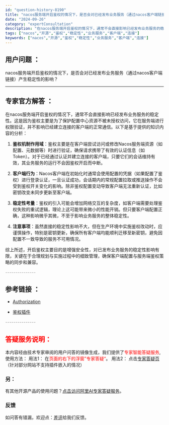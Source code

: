 ```yaml
---
id: "question-history-8190"
title: "nacos服务端开启鉴权的情况下，是否会对已经发布业务服务（通过nacos客户端链接）产生稳定性的影响？"
date: "2024-09-26"
category: "expertConsultation"
description: "在nacos服务端开启鉴权的情况下，通常不会直接影响已经发布业务服务的稳定性。这是因为鉴权主要是为了保护配置中心资源不被未授权访问，它在服务端进行权限验证，并不影响已经建立连接的客户端的正常通信。以下是基于提供的知识内容的分析：1. **鉴权机制作用域**：鉴权主要是在客户端尝试访问或修改Nacos"
tags: ["nacos","开源","鉴权","稳定性","业务服务","客户端","连接"]
keywords: ["nacos","开源","鉴权","稳定性","业务服务","客户端","连接"]
---
```


## 用户问题 ： 
 nacos服务端开启鉴权的情况下，是否会对已经发布业务服务（通过nacos客户端链接）产生稳定性的影响？  

---------------
## 专家官方解答 ：

在nacos服务端开启鉴权的情况下，通常不会直接影响已经发布业务服务的稳定性。这是因为鉴权主要是为了保护配置中心资源不被未授权访问，它在服务端进行权限验证，并不影响已经建立连接的客户端的正常通信。以下是基于提供的知识内容的分析：

1. **鉴权机制作用域**：鉴权主要是在客户端尝试访问或修改Nacos服务端资源（如配置、元数据等）时进行验证，确保请求携带了有效的认证信息（如Token）。对于已经通过认证并建立连接的客户端，只要它们的会话维持有效，其业务服务的运行不会因鉴权开启而中断。

2. **客户端行为**：Nacos客户端在初始化时通常会使用配置的凭据（如果配置了鉴权）进行登录认证，一旦认证成功，会话期内的常规配置拉取或推送操作不会受到鉴权开关变化的影响。除非鉴权配置变动导致客户端无法重新认证，比如密钥改变未同步更新至客户端。

3. **稳定性考量**：鉴权的引入可能会增加网络交互的复杂度，如客户端需要处理鉴权失败的重试逻辑，理论上这可能带来微小的性能开销。但只要客户端配置正确，这种影响微乎其微，不至于影响业务服务的整体稳定性。

4. **注意事项**：虽然直接的稳定性影响不大，但在生产环境中实施鉴权改动时，应谨慎操作，特别是密钥更新，确保所有客户端均能顺利迁移至新密钥，避免因配置不一致导致的服务不可用情况。

综上所述，开启鉴权主要目的是增强安全性，对已发布业务服务的稳定性影响有限，关键在于合理规划与实施过程中的细致管理，确保客户端配置与服务端鉴权策略的同步和兼容。


<font color="#949494">---------------</font> 


## 参考链接 ：

* [Authorization](https://nacos.io/docs/latest/guide/user/auth)
 
 * [鉴权插件](https://nacos.io/docs/latest/plugin/auth-plugin)


 <font color="#949494">---------------</font> 
 


## <font color="#FF0000">答疑服务说明：</font> 

本内容经由技术专家审阅的用户问答的镜像生成，我们提供了<font color="#FF0000">专家智能答疑服务</font>,使用方法：
用法1： 在<font color="#FF0000">页面的右下的浮窗”专家答疑“</font>。
用法2： 点击[专家答疑页](https://answer.opensource.alibaba.com/docs/intro)（针对部分网站不支持插件嵌入的情况）
### 另：


有其他开源产品的使用问题？[点击访问阿里AI专家答疑服务](https://answer.opensource.alibaba.com/docs/intro)。
### 反馈
如问答有错漏，欢迎点：[差评](https://ai.nacos.io/user/feedbackByEnhancerGradePOJOID?enhancerGradePOJOId=13549)给我们反馈。
